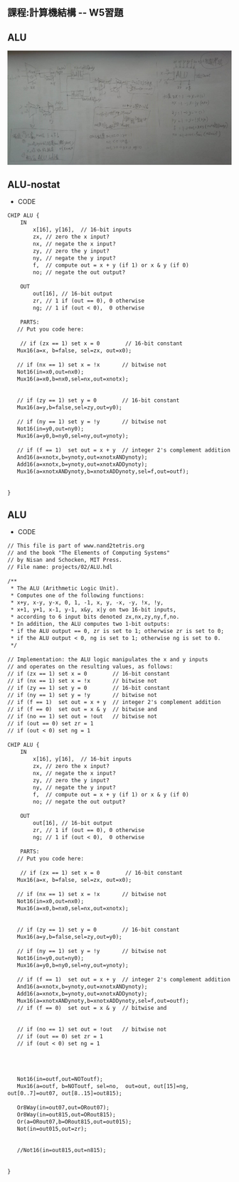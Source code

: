 ## 課程:計算機結構 -- W5習題

## ALU
![image](https://github.com/AIONLin/co109a/blob/master/Pics/WeeK5_ALU/ALU.jpg)

## ALU-nostat

* CODE
<pre><code>CHIP ALU {
    IN  
        x[16], y[16],  // 16-bit inputs        
        zx, // zero the x input?
        nx, // negate the x input?
        zy, // zero the y input?
        ny, // negate the y input?
        f,  // compute out = x + y (if 1) or x & y (if 0)
        no; // negate the out output?

    OUT 
        out[16], // 16-bit output
        zr, // 1 if (out == 0), 0 otherwise
        ng; // 1 if (out < 0),  0 otherwise

    PARTS:
   // Put you code here:

    // if (zx == 1) set x = 0        // 16-bit constant
   Mux16(a=x, b=false, sel=zx, out=x0);

   // if (nx == 1) set x = !x       // bitwise not
   Not16(in=x0,out=nx0);
   Mux16(a=x0,b=nx0,sel=nx,out=xnotx);


   // if (zy == 1) set y = 0        // 16-bit constant
   Mux16(a=y,b=false,sel=zy,out=y0);

   // if (ny == 1) set y = !y       // bitwise not
   Not16(in=y0,out=ny0);
   Mux16(a=y0,b=ny0,sel=ny,out=ynoty);

   // if (f == 1)  set out = x + y  // integer 2's complement addition
   And16(a=xnotx,b=ynoty,out=xnotxANDynoty);
   Add16(a=xnotx,b=ynoty,out=xnotxADDynoty);
   Mux16(a=xnotxANDynoty,b=xnotxADDynoty,sel=f,out=outf);


}</code></pre>




## ALU
* CODE
<pre><code>// This file is part of www.nand2tetris.org
// and the book "The Elements of Computing Systems"
// by Nisan and Schocken, MIT Press.
// File name: projects/02/ALU.hdl

/**
 * The ALU (Arithmetic Logic Unit).
 * Computes one of the following functions:
 * x+y, x-y, y-x, 0, 1, -1, x, y, -x, -y, !x, !y,
 * x+1, y+1, x-1, y-1, x&y, x|y on two 16-bit inputs, 
 * according to 6 input bits denoted zx,nx,zy,ny,f,no.
 * In addition, the ALU computes two 1-bit outputs:
 * if the ALU output == 0, zr is set to 1; otherwise zr is set to 0;
 * if the ALU output < 0, ng is set to 1; otherwise ng is set to 0.
 */

// Implementation: the ALU logic manipulates the x and y inputs
// and operates on the resulting values, as follows:
// if (zx == 1) set x = 0        // 16-bit constant
// if (nx == 1) set x = !x       // bitwise not
// if (zy == 1) set y = 0        // 16-bit constant
// if (ny == 1) set y = !y       // bitwise not
// if (f == 1)  set out = x + y  // integer 2's complement addition
// if (f == 0)  set out = x & y  // bitwise and
// if (no == 1) set out = !out   // bitwise not
// if (out == 0) set zr = 1
// if (out < 0) set ng = 1

CHIP ALU {
    IN  
        x[16], y[16],  // 16-bit inputs        
        zx, // zero the x input?
        nx, // negate the x input?
        zy, // zero the y input?
        ny, // negate the y input?
        f,  // compute out = x + y (if 1) or x & y (if 0)
        no; // negate the out output?

    OUT 
        out[16], // 16-bit output
        zr, // 1 if (out == 0), 0 otherwise
        ng; // 1 if (out < 0),  0 otherwise

    PARTS:
   // Put you code here:

    // if (zx == 1) set x = 0        // 16-bit constant
   Mux16(a=x, b=false, sel=zx, out=x0);

   // if (nx == 1) set x = !x       // bitwise not
   Not16(in=x0,out=nx0);
   Mux16(a=x0,b=nx0,sel=nx,out=xnotx);


   // if (zy == 1) set y = 0        // 16-bit constant
   Mux16(a=y,b=false,sel=zy,out=y0);

   // if (ny == 1) set y = !y       // bitwise not
   Not16(in=y0,out=ny0);
   Mux16(a=y0,b=ny0,sel=ny,out=ynoty);

   // if (f == 1)  set out = x + y  // integer 2's complement addition
   And16(a=xnotx,b=ynoty,out=xnotxANDynoty);
   Add16(a=xnotx,b=ynoty,out=xnotxADDynoty);
   Mux16(a=xnotxANDynoty,b=xnotxADDynoty,sel=f,out=outf);
   // if (f == 0)  set out = x & y  // bitwise and   
   
   
   // if (no == 1) set out = !out   // bitwise not
   // if (out == 0) set zr = 1
   // if (out < 0) set ng = 1

  

   
   Not16(in=outf,out=NOToutf);
   Mux16(a=outf, b=NOToutf, sel=no,  out=out, out[15]=ng, out[0..7]=out07, out[8..15]=out815);

   Or8Way(in=out07,out=ORout07);
   Or8Way(in=out815,out=ORout815);
   Or(a=ORout07,b=ORout815,out=out015);
   Not(in=out015,out=zr);


   //Not16(in=out815,out=n815);


}</code></pre>
